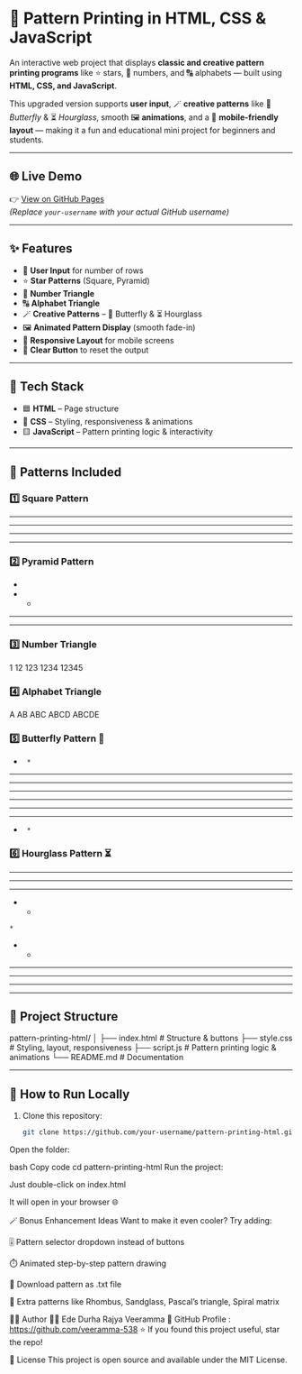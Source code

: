 
# 🧠 Pattern Printing in HTML, CSS & JavaScript

An interactive web project that displays **classic and creative pattern printing programs** like ⭐ stars, 🔢 numbers, and 🔠 alphabets — built using **HTML, CSS, and JavaScript**.

This upgraded version supports **user input**, 🪄 **creative patterns** like 🦋 *Butterfly* & ⏳ *Hourglass*, smooth 🖼️ **animations**, and a 📱 **mobile-friendly layout** — making it a fun and educational mini project for beginners and students.

---

## 🌐 **Live Demo**
👉 [View on GitHub Pages](https://your-username.github.io/pattern-printing-html)  
*(Replace `your-username` with your actual GitHub username)*

---

## ✨ **Features**
- 🌈 **User Input** for number of rows  
- ⭐ **Star Patterns** (Square, Pyramid)  
- 🔢 **Number Triangle**  
- 🔠 **Alphabet Triangle**  
- 🪄 **Creative Patterns** – 🦋 Butterfly & ⏳ Hourglass  
- 🖼️ **Animated Pattern Display** (smooth fade-in)  
- 📱 **Responsive Layout** for mobile screens  
- 🧼 **Clear Button** to reset the output

---

## 🧰 **Tech Stack**
- 🟦 **HTML** – Page structure  
- 🎨 **CSS** – Styling, responsiveness & animations  
- 🟨 **JavaScript** – Pattern printing logic & interactivity

---

## 📝 **Patterns Included**

### 1️⃣ Square Pattern
****
****
****
****


### 2️⃣ Pyramid Pattern
   *
  * *
 * * *
* * * *


### 3️⃣ Number Triangle
1
12
123
1234
12345



### 4️⃣ Alphabet Triangle
A
AB
ABC
ABCD
ABCDE



### 5️⃣ Butterfly Pattern 🦋
*      *
**    **
***  ***
********
********
***  ***
**    **
*      *

### 6️⃣ Hourglass Pattern ⏳
* * * * * 
 * * * * 
  * * * 
   * * 
    * 
   * * 
  * * * 
 * * * * 
* * * * * 


---

## 📂 **Project Structure**
pattern-printing-html/
│
├── index.html # Structure & buttons
├── style.css # Styling, layout, responsiveness
├── script.js # Pattern printing logic & animations
└── README.md # Documentation



---

## 🚀 **How to Run Locally**
1. Clone this repository:
   ```bash
   git clone https://github.com/your-username/pattern-printing-html.git
Open the folder:

bash
Copy code
cd pattern-printing-html
Run the project:

Just double-click on index.html

It will open in your browser 🌐

🪄 Bonus Enhancement Ideas
Want to make it even cooler? Try adding:

🎚️ Pattern selector dropdown instead of buttons

⏱️ Animated step-by-step pattern drawing

💾 Download pattern as .txt file

🔸 Extra patterns like Rhombus, Sandglass, Pascal’s triangle, Spiral matrix

🧑‍💻 Author
👩‍💻 Ede Durha Rajya Veeramma
📌 GitHub Profile : https://github.com/veeramma-538
⭐ If you found this project useful, star the repo!

📝 License
This project is open source and available under the MIT License.


